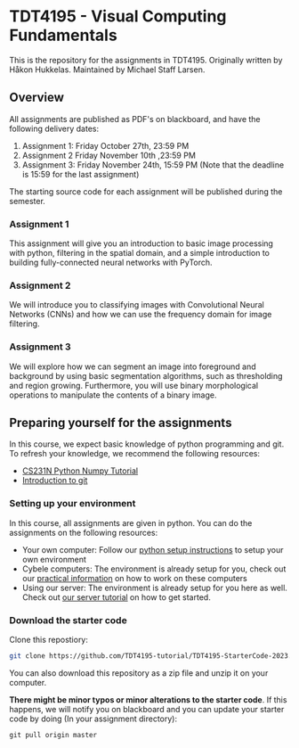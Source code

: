 # TDT4195 - Visual Computing Fundamentals

This is the repository for the assignments in TDT4195. Originally written by Håkon Hukkelas. Maintained by Michael Staff Larsen.


## Overview
All assignments are published as PDF's on blackboard, and have the following delivery dates:

1. Assignment 1: Friday October 27th, 23:59 PM
2. Assignment 2 Friday November 10th ,23:59 PM
3. Assignment 3: Friday November 24th, 15:59 PM (Note that the deadline is 15:59 for the last assignment)

The starting source code for each assignment will be published during the semester.

### Assignment 1
This assignment will give you an introduction to basic image processing with python, filtering in the spatial domain, and a simple introduction to building fully-connected neural networks with PyTorch.

### Assignment 2
We will introduce you to classifying images with Convolutional Neural Networks (CNNs) and how we can use the frequency domain for image filtering.

### Assignment 3
We will explore how we can segment an image into foreground and background by using basic segmentation algorithms, such as thresholding and region growing.
Furthermore, you will use binary morphological operations to manipulate the contents of a binary image.


## Preparing yourself for the assignments
In this course, we expect basic knowledge of python programming and git. To refresh your knowledge, we recommend the following resources:

- [CS231N Python Numpy Tutorial](http://cs231n.github.io/python-numpy-tutorial/)
- [Introduction to git](https://guides.github.com/introduction/git-handbook/)

### Setting up your environment
In this course, all assignments are given in python. You can do the assignments on the following resources:

- Your own computer: Follow our [python setup instructions](python_setup_instructions.md) to setup your own environment
- Cybele computers: The environment is already setup for you, check out our [practical information](working_on_cybele_computers.md) on how to work on these computers
- Using our server: The environment is already setup for you here as well. Check out [our server tutorial](tutorials/cluster_tutorial.md) on how to get started.

### Download the starter code

Clone this repostiory:

```bash
git clone https://github.com/TDT4195-tutorial/TDT4195-StarterCode-2023.git
```

You can also download this repository as a zip file and unzip it on your computer.


**There might be minor typos or minor alterations to the starter code**. If this happens, we will notify you on blackboard and you can update your starter code by doing (In your assignment directory):

```
git pull origin master
```
